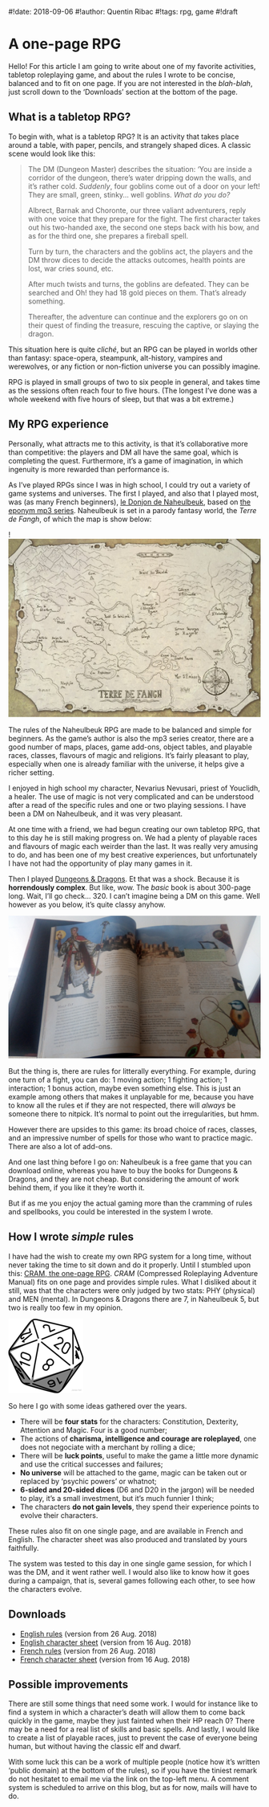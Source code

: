 #!date: 2018-09-06
#!author: Quentin Ribac
#!tags: rpg, game
#!draft

# A one-page RPG
Hello! For this article I am going to write about one of my favorite activities, tabletop roleplaying game, and about the rules I wrote to be concise, balanced and to fit on one page.
If you are not interested in the *blah-blah*, just scroll down to the ‘Downloads’ section at the bottom of the page.

## What is a tabletop RPG?
To begin with, what is a tabletop RPG? It is an activity that takes place around a table, with paper, pencils, and strangely shaped dices. A classic scene would look like this:

> The DM (Dungeon Master) describes the situation: ‘You are inside a corridor of the dungeon, there’s water dripping down the walls, and it’s rather cold. *Suddenly*, four goblins come out of a door on your left! They are small, green, stinky… well goblins. *What do you do?*
>
> Albrect, Barnak and Choronte, our three valiant adventurers, reply with one voice that they prepare for the fight. The first character takes out his two-handed axe, the second one steps back with his bow, and as for the third one, she prepares a fireball spell.
>
> Turn by turn, the characters and the goblins act, the players and the DM throw dices to decide the attacks outcomes, health points are lost, war cries sound, etc.
>
> After much twists and turns, the goblins are defeated. They can be searched and Oh! they had 18 gold pieces on them. That’s already something.
>
> Thereafter, the adventure can continue and the explorers go on on their quest of finding the treasure, rescuing the captive, or slaying the dragon.

This situation here is quite *cliché*, but an RPG can be played in worlds other than fantasy: space-opera, steampunk, alt-history, vampires and werewolves, or any fiction or non-fiction universe you can possibly imagine.

RPG is played in small groups of two to six people in general, and takes time as the sessions often reach four to five hours. (The longest I’ve done was a whole weekend with five hours of sleep, but that was a bit extreme.)

## My RPG experience
Personally, what attracts me to this activity, is that it’s collaborative more than competitive: the players and DM all have the same goal, which is completing the quest.
Furthermore, it’s a game of imagination, in which ingenuity is more rewarded than performance is.

As I’ve played RPGs since I was in high school, I could try out a variety of game systems and universes. The first I played, and also that I played most, was (as many French beginners), [le Donjon de Naheulbeuk](https://naheulbeuk.com), based on [the eponym mp3 series](https://penofchaos.com/warham/donjon-telecharge.htm). Naheulbeuk is set in a parody fantasy world, the *Terre de Fangh*, of which the map is show below:

!![map of Terre de Fangh](/media/img/2018/09/fangh-marion-globale.jpg)

The rules of the Naheulbeuk RPG are made to be balanced and simple for beginners. As the game’s author is also the mp3 series creator, there are a good number of maps, places, game add-ons, object tables, and playable races, classes, flavours of magic and religions. It’s fairly pleasant to play, especially when one is already familiar with the universe, it helps give a richer setting.

I enjoyed in high school my character, Nevarius Nevusari, priest of Youclidh, a healer. The use of magic is not very complicated and can be understood after a read of the specific rules and one or two playing sessions. I have been a DM on Naheulbeuk, and it was very pleasant.

At one time with a friend, we had begun creating our own tabletop RPG, that to this day he is still making progress on. We had a plenty of playable races and flavours of magic each weirder than the last. It was really very amusing to do, and has been one of my best creative experiences, but unfortunately I have not had the opportunity of play many games in it.

Then I played [Dungeons & Dragons](https://dnd.wizards.com). Et that was a shock. Because it is **horrendously complex**. But like, wow. The *basic* book is about 300-page long. Wait, I’ll go check… 320. I can’t imagine being a DM on this game. Well however as you below, it’s quite classy anyhow.

![the ‘Half-elf’ page from the Player’s Handbook](/media/img/2018/09/dnd-handbook.jpg)

But the thing is, there are rules for litterally everything. For example, during one turn of a fight, you can do: 1 moving action; 1 fighting action; 1 interaction; 1 bonus action, maybe even something else. This is just an example among others that makes it unplayable for me, because you have to know all the rules et if they are not respected, there will *always* be someone there to nitpick. It’s normal to point out the irregularities, but hmm.

However there are upsides to this game: its broad choice of races, classes, and an impressive number of spells for those who want to practice magic. There are also a lot of add-ons.

And one last thing before I go on: Naheulbeuk is a free game that you can download online, whereas you have to buy the books for Dungeons & Dragons, and they are not cheap. But considering the amount of work behind them, if you like it they’re worth it.

But if as me you enjoy the actual gaming more than the cramming of rules and spellbooks, you could be interested in the system I wrote.

## How I wrote *simple* rules
I have had the wish to create my own RPG system for a long time, without never taking the time to sit down and do it properly. Until I stumbled upon this: [CRAM, the one-page RPG](http://onepagerpg.com). *CRAM* (Compressed Roleplaying Adventure Manual) fits on one page and provides simple rules. What I disliked about it still, was that the characters were only judged by two stats: PHY (physical) and MEN (mental). In Dungeons & Dragons there are 7, in Naheulbeuk 5, but two is really too few in my opinion.

![D20 icon](/media/img/2018/09/d20.png)

So here I go with some ideas gathered over the years.

* There will be **four stats** for the characters: Constitution, Dexterity, Attention and Magic. Four is a good number;
* The actions of **charisma, intelligence and courage are roleplayed**, one does not negociate with a merchant by rolling a dice;
* There will be **luck points**, useful to make the game a little more dynamic and use the critical successes and failures;
* **No universe** will be attached to the game, magic can be taken out or replaced by ‘psychic powers’ or whatnot;
* **6-sided and 20-sided dices** (D6 and D20 in the jargon) will be needed to play, it’s a small investment, but it’s much funnier I think;
* The characters **do not gain levels**, they spend their experience points to evolve their characters.

These rules also fit on one single page, and are available in French and English. The character sheet was also produced and translated by yours faithfully.

The system was tested to this day in one single game session, for which I was the DM, and it went rather well. I would also like to know how it goes during a campaign, that is, several games following each other, to see how the characters evolve.

## Downloads

* [English rules](/media/files/jdr/rpg-20180826.pdf) (version from 26 Aug. 2018)
* [English character sheet](/media/files/jdr/characterSheet-20180816.pdf) (version from 16 Aug. 2018)
* [French rules](/media/files/jdr/jdr-20180826.pdf) (version from 26 Aug. 2018)
* [French character sheet](/media/files/fichePerso-20180816.pdf) (version from 16 Aug. 2018)

## Possible improvements
There are still some things that need some work. I would for instance like to find a system in which a character’s death will allow them to come back quickly in the game, maybe they just fainted when their HP reach 0? There may be a need for a real list of skills and basic spells. And lastly, I would like to create a list of playable races, just to prevent the case of everyone being human, but without having the classic elf and dwarf.

With some luck this can be a work of multiple people (notice how it’s written ‘public domain) at the bottom of the rules), so if you have the tiniest remark do not hesitatet to email me via the link on the top-left menu. A comment system is scheduled to arrive on this blog, but as for now, mails will have to do.
